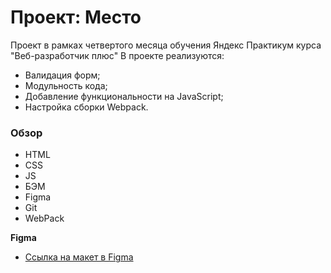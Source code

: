 # Проект: Место

Проект в рамках четвертого месяца обучения Яндекс Практикум курса "Веб-разработчик плюс"
В проекте реализуются:
- Валидация форм;
- Модульность кода;
- Добавление функциональности на JavaScript;
- Настройка сборки Webpack.

### Обзор

* HTML
* CSS
* JS
* БЭМ
* Figma
* Git
* WebPack

**Figma**

* [Ссылка на макет в Figma](https://www.figma.com/file/kRVLKwYG3d1HGLvh7JFWRT/JavaScript.-Sprint-6?node-id=0%3A1)



